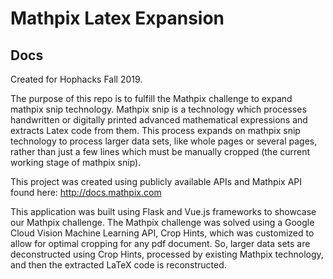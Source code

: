 # Mathpix Latex Expansion

## Docs 

Created for Hophacks Fall 2019.

The purpose of this repo is to fulfill the Mathpix challenge to expand mathpix snip technology. Mathpix snip is a technology which processes handwritten or digitally printed advanced mathematical expressions and extracts Latex code from them. This process expands on mathpix snip technology to process larger data sets, like whole pages or several pages, rather than just a few lines which must be manually cropped (the current working stage of mathpix snip).

This project was created using publicly available APIs and Mathpix API found here: http://docs.mathpix.com

This application was built using Flask and Vue.js frameworks to showcase our Mathpix challenge. The Mathpix challenge was solved using a Google Cloud Vision Machine Learning API, Crop Hints, which was customized to allow for optimal cropping for any pdf document. So, larger data sets are deconstructed using Crop Hints, processed by existing Mathpix technology, and then the extracted LaTeX code is reconstructed.
